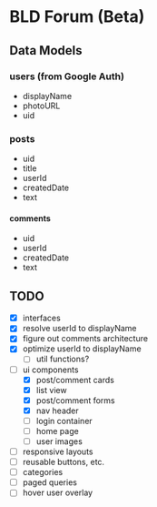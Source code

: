 # BLD Forum (Beta)

## Data Models

### users (from Google Auth)

- displayName
- photoURL
- uid

### posts

- uid
- title
- userId
- createdDate
- text

#### comments

- uid
- userId
- createdDate
- text

## TODO

- [x] interfaces
- [x] resolve userId to displayName
- [x] figure out comments architecture
- [x] optimize userId to displayName
  - [ ] util functions?
- [ ] ui components
  - [x] post/comment cards
  - [x] list view
  - [x] post/comment forms
  - [x] nav header
  - [ ] login container
  - [ ] home page
  - [ ] user images
- [ ] responsive layouts
- [ ] reusable buttons, etc.
- [ ] categories
- [ ] paged queries
- [ ] hover user overlay
